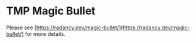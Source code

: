 
# TMP Magic Bullet

Please see [https://radancy.dev/magic-bullet/](https://radancy.dev/magic-bullet/) for more details.
